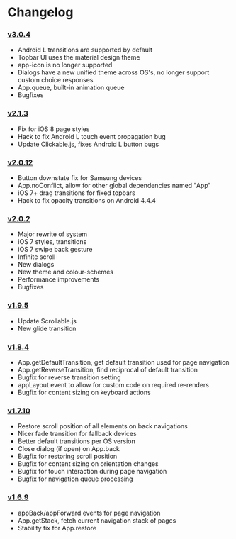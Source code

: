 # Changelog

### [v3.0.4](https://github.com/kikinteractive/app/releases/tag/3.0.4)

- Android L transitions are supported by default
- Topbar UI uses the material design theme
- app-icon is no longer supported
- Dialogs have a new unified theme across OS's, no longer support custom choice responses
- App.queue, built-in animation queue
- Bugfixes

### [v2.1.3](https://github.com/kikinteractive/app/releases/tag/2.1.3)

- Fix for iOS 8 page styles
- Hack to fix Android L touch event propagation bug
- Update Clickable.js, fixes Android L button bugs

### [v2.0.12](https://github.com/kikinteractive/app/releases/tag/2.0.12)

- Button downstate fix for Samsung devices
- App.noConflict, allow for other global dependencies named "App"
- iOS 7+ drag transitions for fixed topbars
- Hack to fix opacity transitions on Android 4.4.4

### [v2.0.2](https://github.com/kikinteractive/app/releases/tag/2.0.2)

- Major rewrite of system
- iOS 7 styles, transitions
- iOS 7 swipe back gesture
- Infinite scroll
- New dialogs
- New theme and colour-schemes
- Performance improvements
- Bugfixes

### [v1.9.5](https://github.com/kikinteractive/app/releases/tag/v1.9.5)

- Update Scrollable.js
- New glide transition

### [v1.8.4](https://github.com/kikinteractive/app/releases/tag/v1.8.4)

- App.getDefaultTransition, get default transition used for page navigation
- App.getReverseTransition, find reciprocal of default transition
- Bugfix for reverse transition setting
- appLayout event to allow for custom code on required re-renders
- Bugfix for content sizing on keyboard actions

### [v1.7.10](https://github.com/kikinteractive/app/releases/tag/v1.7.10)

- Restore scroll position of all elements on back navigations
- Nicer fade transition for fallback devices
- Better default transitions per OS version
- Close dialog (if open) on App.back
- Bugfix for restoring scroll position
- Bugfix for content sizing on orientation changes
- Bugfix for touch interaction during page navigation
- Bugfix for navigation queue processing

### [v1.6.9](https://github.com/kikinteractive/app/releases/tag/v1.6.9)

- appBack/appForward events for page navigation
- App.getStack, fetch current navigation stack of pages
- Stability fix for App.restore
